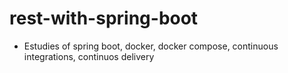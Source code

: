 # rest-with-spring-boot

- Estudies of spring boot, docker, docker compose, continuous integrations, continuos delivery
